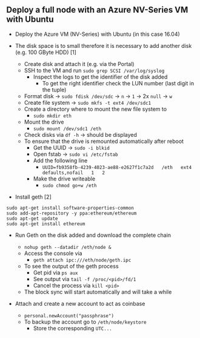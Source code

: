 ## Deploy a full node with an Azure NV-Series VM with Ubuntu

*   Deploy the Azure VM (NV-Series) with Ubuntu (in this case 16.04)
*   The disk space is to small therefore it is necessary to add another disk (e.g. 100 GByte HDD) [1]
    *   Create disk and attach it (e.g. via the Portal)
    *   SSH to the VM and run `sudo grep SCSI /var/log/syslog`
        *   Inspect the logs to get the identifier of the disk added
            *   To get the right identifier check the LUN number (last digit in the tuple)
    *   Format disk -> `sudo fdisk /dev/sdc` -> `n` -> `1` -> 2x `null` -> `w`
    *   Create file system -> `sudo mkfs -t ext4 /dev/sdc1`
    *   Create a directory where to mount the new file system to
        *   `sudo mkdir eth`
    *   Mount the drive
        *   `sudo mount /dev/sdc1 /eth`
    *   Check disks via `df -h` -> should be displayed
    *   To ensure that the drive is remounted automatically after reboot
        *   Get the UUID -> `sudo -i blkid`
        *   Open fstab -> `sudo vi /etc/fstab`
        *   Add the following line
            *   `UUID=fb9358fb-4239-4023-ae88-e2627f1c7a2d   /eth   ext4   defaults,nofail   1   2`
        *   Make the drive writeable
            *   `sudo chmod go+w /eth`

*   Install geth [2]
```
sudo apt-get install software-properties-common
sudo add-apt-repository -y ppa:ethereum/ethereum
sudo apt-get update
sudo apt-get install ethereum
```

*   Run Geth on the disk added and download the complete chain
    *   `nohup geth --datadir /eth/node &`
    *   Access the console via
        *   `geth attach ipc:///eth/node/geth.ipc`
    *   To see the output of the geth process
        *   Get pid via `ps aux`
        *   See output via `tail -f /proc/<pid>/fd/1`
        *   Cancel the process via `kill <pid>`
    *   The block sync will start automatically and will take a while

*   Attach and create a new account to act as coinbase
    *   `personal.newAccount("passphrase")`
    *   To backup the account go to `/eth/node/keystore`
        *   Store the corresponding `UTC...`